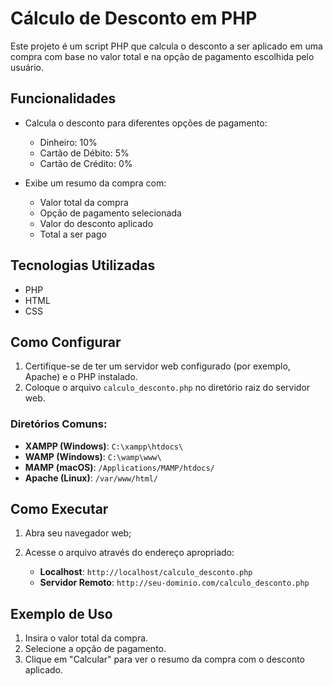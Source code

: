 # Cálculo de Desconto em PHP

Este projeto é um script PHP que calcula o desconto a ser aplicado em uma compra com base no valor total e na opção de pagamento escolhida pelo usuário.

## Funcionalidades

- Calcula o desconto para diferentes opções de pagamento:
  - Dinheiro: 10%
  - Cartão de Débito: 5%
  - Cartão de Crédito: 0%
    
- Exibe um resumo da compra com:
  - Valor total da compra
  - Opção de pagamento selecionada
  - Valor do desconto aplicado
  - Total a ser pago

## Tecnologias Utilizadas

- PHP
- HTML
- CSS

## Como Configurar

1. Certifique-se de ter um servidor web configurado (por exemplo, Apache) e o PHP instalado.
2. Coloque o arquivo `calculo_desconto.php` no diretório raiz do servidor web.

### Diretórios Comuns:

- **XAMPP (Windows)**: `C:\xampp\htdocs\`
- **WAMP (Windows)**: `C:\wamp\www\`
- **MAMP (macOS)**: `/Applications/MAMP/htdocs/`
- **Apache (Linux)**: `/var/www/html/`

## Como Executar

1. Abra seu navegador web;
2. Acesse o arquivo através do endereço apropriado:

   - **Localhost**: `http://localhost/calculo_desconto.php`
   - **Servidor Remoto**: `http://seu-dominio.com/calculo_desconto.php`

## Exemplo de Uso

1. Insira o valor total da compra.
2. Selecione a opção de pagamento.
3. Clique em "Calcular" para ver o resumo da compra com o desconto aplicado.
